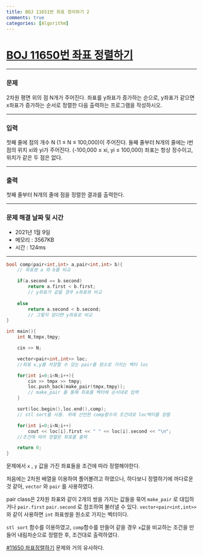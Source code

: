 ```yaml
---
title: BOJ 11651번 좌표 정리하기 2
comments: true
categories: [Algorithm]
---
```


# [BOJ 11650번 좌표 정렬하기](https://www.acmicpc.net/problem/11651)

---

### 문제
2차원 평면 위의 점 N개가 주어진다. 좌표를 y좌표가 증가하는 순으로, y좌표가 같으면 x좌표가 증가하는 순서로 정렬한 다음 출력하는 프로그램을 작성하시오.

---

### 입력
첫째 줄에 점의 개수 N (1 ≤ N ≤ 100,000)이 주어진다. 둘째 줄부터 N개의 줄에는 i번점의 위치 xi와 yi가 주어진다. (-100,000 ≤ xi, yi ≤ 100,000) 좌표는 항상 정수이고, 위치가 같은 두 점은 없다.

---

### 출력
첫째 줄부터 N개의 줄에 점을 정렬한 결과를 출력한다.

---

### 문제 해결 날짜 및 시간

- 2021년 1월 9일 
- 메모리 : 3567KB
- 시간 : 124ms

---

```cpp
bool comp(pair<int,int> a,pair<int,int> b){
    // 좌표쌍 a 와 b를 비교

    if(a.second == b.second) 
        return a.first < b.first;
        // y좌표가 같을 경우 x좌표와 비교
    
    else 
        return a.second < b.second;
        // 그렇지 않다면 y좌표로 비교
}

int main(){
    int N,tmpx,tmpy;

    cin >> N;

    vector<pair<int,int>> loc;
    //좌표 x,y를 저장할 수 있는 pair를 원소로 가지는 벡터 loc

    for(int i=0;i<N;i++){
        cin >> tmpx >> tmpy;
        loc.push_back(make_pair(tmpx,tmpy));
        // make_pair 를 통해 좌표를 벡터에 순서대로 입력
    }

    sort(loc.begin(),loc.end(),comp);
    // stl sort를 사용. 위에 선언한 comp함수의 조건대로 loc벡터를 정렬

    for(int i=0;i<N;i++)
        cout << loc[i].first << " " << loc[i].second << "\n";
    //조건에 따라 정렬된 좌표를 출력

    return 0;
}
```

문제에서 `x` , `y` 값을 가진 좌표들을 조건에 따라 정렬해야한다.

처음에는 2차원 배열을 이용하여 풀어볼려고 하였으나, 하다보니 정렬하기에 까다로운 것 같아, `vector` 와 `pair` 를 사용하였다. 

pair class은 2차원 좌표와 같이 2개의 쌍을 가지는 값들을 묶어 `make_pair` 로 대입하거나 `pair.first` `pair.second` 로 참조하여 불러낼 수 있다. `vector<pair<int,int>>` 와 같이 사용하면 `int` 좌표쌍을 원소로 가지는 벡터이다.

`stl sort` 함수를 이용하였고, `comp`함수를 만들어 같을 경우 `x`값을 비교하는 조건을 만들어 내림차순으로 정렬한 후, 조건대로 출력하였다.

[#11650 좌표정렬하기](https://uzun.dev/BOJ11651) 문제와 거의 유사하다.